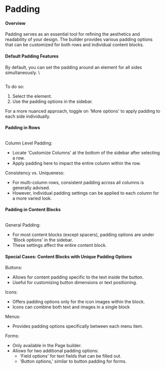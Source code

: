 # Padding

#### Overview

Padding serves as an essential tool for refining the aesthetics and readability of your design. The builder provides various padding options that can be customized for both rows and individual content blocks.&#x20;

#### Default Padding Features

By default, you can set the padding around an element for all sides simultaneously. \


<figure><img src="https://lh7-eu.googleusercontent.com/HOX1Z5hBDAvrkjNeZCPihzmtGrjQqsLlXA7pIa9nyIRJvgcvzI8F6gXnGS4HgwHmJVV6pJ-mMailC0tPWEhekXnqsz1Kv4_owudgkJjPkQiTFqDv-VommmBxkv-LqB_uW_j-eBKUyZ-FrIirrmFxerM" alt=""><figcaption></figcaption></figure>

To do so:

1. Select the element.
2. Use the padding options in the sidebar.

For a more nuanced approach, toggle on 'More options' to apply padding to each side individually.

#### Padding in Rows

<figure><img src="https://lh7-eu.googleusercontent.com/xDEEPKt2FPq86FWpqodfPfTTTBTidrcmNc1PEGv_vaxYDXee8T0tcrFNRvkZT2txHxIj0tLkccEcd4YaXKpuzPbE5ict7dUEUD-fG1GEfvSfX0DjLW-tstwGxtb_M3Ij8WKErDk6VRFrczgsCoD_MLE" alt=""><figcaption></figcaption></figure>

Column Level Padding:

* Locate 'Customize Columns' at the bottom of the sidebar after selecting a row.
* Apply padding here to impact the entire column within the row.

Consistency vs. Uniqueness:

* For multi-column rows, consistent padding across all columns is generally advised.
* However, individual padding settings can be applied to each column for a more varied look.

#### Padding in Content Blocks

<figure><img src="https://lh7-eu.googleusercontent.com/yljQqNP6U6YwbliiiXk_wSS8W_8uxz7FeILthXH5OyjXOPM6mHZw594rK8y917n7YjJPZPN_JAeil1Jc-dZQ94xJXNFTWKKcQKgSHqabn-9eVlnNx3U6makfzPdiqwuZxgErEWq5ilnbC4VnEGD9jtA" alt=""><figcaption></figcaption></figure>

General Padding:

* For most content blocks (except spacers), padding options are under 'Block options' in the sidebar.
* These settings affect the entire content block.

#### Special Cases: Content Blocks with Unique Padding Options

Buttons:

* Allows for content padding specific to the text inside the button.
* Useful for customizing button dimensions or text positioning.

Icons:

* Offers padding options only for the icon images within the block.
* Icons can combine both text and images in a single block

Menus:

* Provides padding options specifically between each menu item.

Forms:

* Only available in the Page builder.
* Allows for two additional padding options:
  * 'Field options' for text fields that can be filled out.
  * 'Button options,' similar to button padding for forms.

